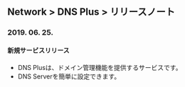 ## Network > DNS Plus > リリースノート

### 2019. 06. 25.
#### 新規サービスリリース
* DNS Plusは、ドメイン管理機能を提供するサービスです。
* DNS Serverを簡単に設定できます。